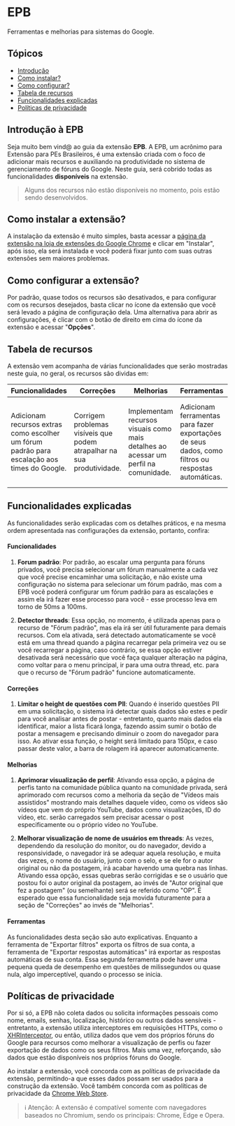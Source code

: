# EPB

Ferramentas e melhorias para sistemas do Google.

## Tópicos

-   [Introdução](#introduction)
-   [Como instalar?](#how-to-install)
-   [Como configurar?](#settings)
-   [Tabela de recursos](#features)
-   [Funcionalidades explicadas](#features-description)
-   [Políticas de privacidade](#privacity-policies)

<div id="introduction">
  <h2>Introdução à EPB</h2>
  <p>Seja muito bem vind@ ao guia da extensão <strong>EPB</strong>. A EPB, um acrônimo para Extensão para PEs Brasileiros, é uma extensão criada com o foco de adicionar mais recursos e auxiliando na produtividade no sistema de gerenciamento de fóruns do Google. Neste guia, será cobrido todas as funcionalidades <strong>disponíveis</strong> na extensão. </p>

> Alguns dos recursos não estão disponíveis no momento, pois estão sendo desenvolvidos.</mark>

</div>

<div id="how-to-install">
  <h2>Como instalar a extensão?</h2>
	
  A instalação da extensão é muito simples, basta acessar a [página da extensão na loja de extensões do Google Chrome](https://epb.vinicius-goncalves.com/) e clicar em "Instalar", após isso, ela será instalada e você poderá fixar junto com suas outras extensões sem maiores problemas.
	
</div>

<div id="settings">
  <h2>Como configurar a extensão?</h2>
  <p>Por padrão, quase todos os recursos são desativados, e para configurar com os recursos desejados, basta clicar no ícone da extensão que você será levado a página de configuração dela. Uma alternativa para abrir as configurações, é clicar com o botão de direito em cima do ícone da extensão e acessar "<strong>Opções</strong>".</p>
</div>

<div id="features">
  <h2>Tabela de recursos</h2>
  <p>A extensão vem acompanha de várias funcionalidades que serão mostradas neste guia, no geral, os recursos são dividas em:</p>
  <table>
    <thead>
      <th>Funcionalidades</th>
      <th>Correções</th>
      <th>Melhorias</th>
      <th>Ferramentas</th>
      <th>For developers</th>
    </thead>
    <tbody>
      <td>Adicionam recursos extras como escolher um fórum padrão para escalação aos times do Google.</td>
      <td>Corrigem problemas visíveis que podem atrapalhar na sua produtividade.</td>
      <td>Implementam recursos visuais como mais detalhes ao acessar um perfil na comunidade.</td>
      <td>Adicionam ferramentas para fazer exportações de seus dados, como filtros ou respostas automáticas.</td>
      <td>Seção dedicada a desenvolvedores, mais detalhes são enviados ao console (do DevTools) do que está acontecendo na extensão.</td>
    </tbody>
  </table>
</div>

<div id="features-description">
  <h2>Funcionalidades explicadas</h2>
  <p>As funcionalidades serão explicadas com os detalhes práticos, e na mesma ordem apresentada nas configurações da extensão, portanto, confira:</p>
  <div>
    <div>
      <h4>Funcionalidades</h4>
      <ol>
          <li>
              <p><strong>Forum padrão</strong>: Por padrão, ao escalar uma pergunta para fóruns privados, você precisa selecionar um fórum manualmente a cada vez que você precise encaminhar uma solicitação, e não existe uma configuração no sistema para selecionar um fórum padrão, mas com a EPB você poderá configurar um fórum padrão para as escalações e assim ela irá fazer esse processo para você - esse processo leva em torno de 50ms a 100ms.</p>
          </li>
          <li>
              <p><strong>Detector threads</strong>: Essa opção, no momento, é utilizada apenas para o recurso de "Fórum padrão", mas ela irá ser útil futuramente para demais recursos. Com ela ativada, será detectado automaticamente se você está em uma thread quando a página recarregar pela primeira vez ou se você recarregar a página, caso contrário, se essa opção estiver desativada será necessário que você faça qualquer alteração na página, como voltar para o menu principal, ir para uma outra thread, etc. para que o recurso de "Fórum padrão" funcione automaticamente.</p>
          </li>
      </ol>
    </div>
    <div>
      <h4>Correções</h4>
      <ol>
          <li>
              <p><strong>Limitar o height de questões com PII</strong>: Quando é inserido questões PII em uma solicitação, o sistema irá detectar quais dados são estes e pedir para você analisar antes de postar - entretanto, quanto mais dados ela identificar, maior a lista ficará longa, fazendo assim sumir o botão de postar a mensagem e precisando diminuir o zoom do navegador para isso. Ao ativar essa função, o height será limitado para 150px, e caso passar deste valor, a barra de rolagem irá aparecer automaticamente. </p>
          </li>
      </ol>
    </div>
<div>
      <h4>Melhorias</h4>
      <ol>
          <li>
              <p><strong>Aprimorar visualização de perfil</strong>: Ativando essa opção, a página de perfis tanto na comunidade pública quanto na comunidade privada, será aprimorado com recursos como a melhoria da seção de "Vídeos mais assistidos" mostrando mais detalhes daquele vídeo, como os vídeos são vídeos que vem do próprio YouTube, dados como visualizações, ID do vídeo, etc. serão carregados sem precisar acessar o post especificamente ou o próprio vídeo no YouTube.</p>
          </li>
		  <li>
              <p><strong>Melhorar visualização de nome de usuários em threads</strong>: As vezes, dependendo da resolução do monitor, ou do navegador, devido a responsividade, o navegador irá se adequar aquela resolução, e muita das vezes, o nome do usuário, junto com o selo, e se ele for o autor original ou não da postagem, irá acabar havendo uma quebra nas linhas. Ativando essa opção, essas quebras serão corrigidas e se o usuário que postou foi o autor original da postagem, ao invés de "Autor original que fez a postagem" (ou semelhante) será se referido como "OP". É esperado que essa funcionalidade seja movida futuramente para a seção de "Correções" ao invés de "Melhorias".</p>
          </li>
      </ol>
    </div>
	<div>
      <h4>Ferramentas</h4>
      <p>As funcionalidades desta seção são auto explicativas. Enquanto a ferramenta de "Exportar filtros" exporta os filtros de sua conta, a ferramenta de "Exportar respostas automáticas" irá exportar as respostas automáticas de sua conta. Essa segunda ferramenta pode haver uma pequena queda de desempenho em questões de milissegundos ou quase nula, algo imperceptível, quando o processo se inicia.</p>
    </div>
  </div>
</div>

<div id="privacity-policies">
  <h2>Políticas de privacidade</h2>

Por si só, a EPB não coleta dados ou solicita informações pessoais como nome, emails, senhas, localização, histórico ou outros dados sensíveis - entretanto, a extensão utiliza interceptores em requisições HTTPs, como o [XHRInterceptor](https://github.com/vinicius-goncalves/epb/blob/main/src/common/DOMUtils/XHRInterceptor.js), ou então, utiliza dados que vem dos próprios fóruns do Google para recursos como melhorar a visualização de perfis ou fazer exportação de dados como os seus filtros. Mais uma vez, reforçando, são dados que estão disponíveis nos próprios fóruns do Google.

Ao instalar a extensão, você concorda com as políticas de privacidade da extensão, permitindo-a que esses dados possam ser usados para a construção da extensão. Você também concorda com as políticas de privacidade da [Chrome Web Store](https://developer.chrome.com/docs/webstore/program-policies/privacy/).

> ℹ️ Atenção: A extensão é compatível somente com navegadores baseados no Chromium, sendo os principais: Chrome, Edge e Opera.

</div>
